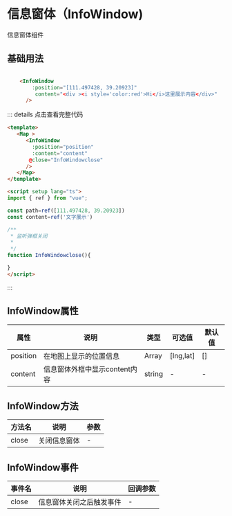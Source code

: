 # 信息窗体（InfoWindow) 
信息窗体组件

<Map  :center='[111.497428, 39.20923]'>
      <InfoWindow
        :position="[111.497428, 39.20923]"
         content="<i style='color:red'>Hi</i> <div >这里展示内容</div>"
      />
</Map>

## 基础用法
```html

    <InfoWindow
        :position="[111.497428, 39.20923]"
         content="<div ><i style='color:red'>Hi</i>这里展示内容</div>"
      />

```


::: details 点击查看完整代码
```html
<template>
   <Map >
      <InfoWindow
        :position="position"
        :content="content"
       @close="InfoWindowclose"
      />
   </Map>
</template>

<script setup lang="ts">
import { ref } from "vue";

const path=ref([111.497428, 39.20923])
const content=ref('文字展示')

/**
 * 监听弹框关闭
 * 
 */
function InfoWindowclose(){

}
</script>
```
:::


## InfoWindow属性
| 属性        | 说明                    | 类型  | 可选值  | 默认值           
| ----------|-------------|-----       | ------------- |-------------
| position      | 在地图上显示的位置信息 | Array         |    [lng,lat]   |[]  
| content      |信息窗体外框中显示content内容      |  string |-     | -  

 
  ## InfoWindow方法
 
| 方法名       | 说明                    | 参数         
| ----------|-------------|-----       
| close      |关闭信息窗体 | -    
 
 ## InfoWindow事件
 
| 事件名        | 说明                    | 回调参数         
| ----------|-------------|-----       
| close      |信息窗体关闭之后触发事件 | -    